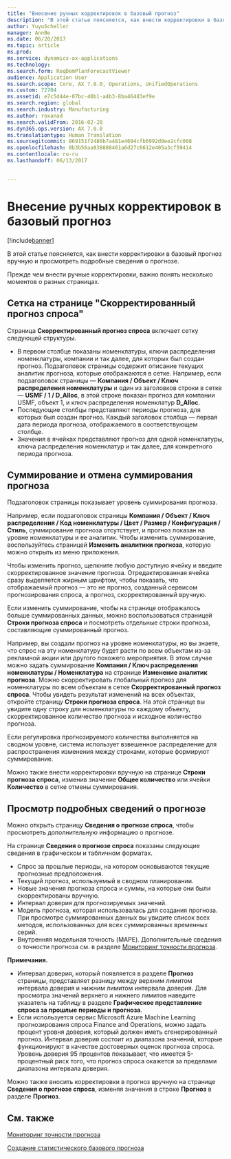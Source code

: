 ```yaml
---
title: "Внесение ручных корректировок в базовый прогноз"
description: "В этой статье поясняется, как внести корректировки в базовый прогноз вручную и просмотреть подробные сведения о прогнозе."
author: YuyuScheller
manager: AnnBe
ms.date: 06/20/2017
ms.topic: article
ms.prod: 
ms.service: dynamics-ax-applications
ms.technology: 
ms.search.form: ReqDemPlanForecastViewer
audience: Application User
ms.search.scope: Core, AX 7.0.0, Operations, UnifiedOperations
ms.custom: 72704
ms.assetid: e7c5d44e-07bc-40b1-a4b3-8ba46483ef9e
ms.search.region: global
ms.search.industry: Manufacturing
ms.author: roxanad
ms.search.validFrom: 2016-02-28
ms.dyn365.ops.version: AX 7.0.0
ms.translationtype: Human Translation
ms.sourcegitcommit: 869151f2486b7a481e4694cfb6992d0ee2cfc008
ms.openlocfilehash: 0b3b56aa838888461a6d27c6612e405a3cf59414
ms.contentlocale: ru-ru
ms.lasthandoff: 06/13/2017


---
```


# <a name="make-manual-adjustments-to-the-baseline-forecast"></a>Внесение ручных корректировок в базовый прогноз

[!include[banner](../includes/banner.md)]


В этой статье поясняется, как внести корректировки в базовый прогноз вручную и просмотреть подробные сведения о прогнозе. 

Прежде чем внести ручные корректировки, важно понять несколько моментов о разных страницах.

## <a name="grid-on-the-adjusted-demand-forecast-page"></a>Сетка на странице "Скорректированный прогноз спроса"
Страница **Скорректированный прогноз спроса** включает сетку следующей структуры.

-   В первом столбце показаны номенклатуры, ключи распределения номенклатуры, компании и так далее, для которых был создан прогноз. Подзаголовок страницы содержит описание текущих аналитик прогноза, которые отображаются в сетке. Например, если подзаголовок страницы — **Компания / Объект / Ключ распределения номенклатуры** и один из заголовков строки в сетке — **USMF / 1 / D\_Alloc**, в этой строке показан прогноз для компании USMF, объект 1, и ключ распределения номенклатур **D\_Alloc**.
-   Последующие столбцы представляют периоды прогноза, для которых был создан прогноз. Каждый заголовок столбца — первая дата периода прогноза, отображаемого в соответствующем столбце.
-   Значения в ячейках представляют прогноз для одной номенклатуры, ключа распределения номенклатур и так далее, для конкретного периода прогноза.

## <a name="forecast-aggregation-and-deaggregation"></a>Суммирование и отмена суммирования прогноза
Подзаголовок страницы показывает уровень суммирования прогноза. 

Например, если подзаголовок страницы **Компания / Объект / Ключ распределения / Код номенклатуры / Цвет / Размер / Конфигурация / Стиль**, суммирование прогноза отсутствует, и прогноз показан на уровне номенклатуры и ее аналитик. Чтобы изменить суммирование, воспользуйтесь страницей **Изменить аналитики прогноза**, которую можно открыть из меню приложения. 

Чтобы изменить прогноз, щелкните любую доступную ячейку и введите скорректированное значение прогноза. Отредактированная ячейка сразу выделяется жирным шрифтом, чтобы показать, что отображаемый прогноз — это не прогноз, созданный сервисом прогнозирования спроса, а прогноз, скорректированный вручную. 

Если изменить суммирование, чтобы на странице отображалось больше суммированных данных, можно воспользоваться страницей **Строки прогноза спроса** и посмотреть отдельные строки прогноза, составляющие суммированный прогноз. 

Например, вы создали прогноз на уровне номенклатуры, но вы знаете, что спрос на эту номенклатуру будет расти по всем объектам из-за рекламной акции или другого похожего мероприятия. В этом случае можно задать суммирование **Компания / Ключ распределения номенклатуры / Номенклатура** на странице **Изменение аналитик прогноза**. Можно скорректировать глобальный прогноз для номенклатуры по всем объектам в сетке **Скорректированный прогноз спроса**. Чтобы увидеть результат изменений на всех объектах, откройте страницу **Строки прогноза спроса**. На этой странице вы увидите одну строку для номенклатуры по каждому объекту, скорректированное количество прогноза и исходное количество прогноза. 

Если регулировка прогнозируемого количества выполняется на сводном уровне, система использует взвешенное распределение для распространения изменения между строками, которые формируют суммирование. 

Можно также внести корректировки вручную на странице **Строки прогноза спроса**, изменив значение **Общее количество** или ячейки **Количество** в сетке отмены суммирования.

## <a name="viewing-details-of-the-forecast"></a>Просмотр подробных сведений о прогнозе
Можно открыть страницу **Сведения о прогнозе спроса**, чтобы просмотреть дополнительную информацию о прогнозе. 

На странице **Сведения о прогнозе спроса** показаны следующие сведения в графическом и табличном форматах.

-   Спрос за прошлые периоды, на котором основываются текущие прогнозные предположения.
-   Текущий прогноз, используемый в сводном планировании.
-   Новые значения прогноза спроса и суммы, на которые они были скорректированы вручную.
-   Интервал доверия для прогнозируемых значений.
-   Модель прогноза, которая использовалась для создания прогноза. При просмотре суммированных данных вы увидите список всех методов, использованных для всех суммированных временных серий.
-   Внутренняя модельная точность (MAPE). Дополнительные сведения о точности прогноза см. в разделе [Мониторинг точности прогноза](monitor-forecast-accuracy.md).

**Примечания.**

-   Интервал доверия, который появляется в разделе **Прогноз** страницы, представляет разницу между верхним лимитом интервала доверия и нижним лимитом интервала доверия. Для просмотра значений верхнего и нижнего лимитов наведите указатель на таблицу в разделе **Графическое представление спроса за прошлые периоды и прогноза**.
-   Если используется сервис Microsoft Azure Machine Learning прогнозирования спроса Finance and Operations, можно задать процент уровня доверия, который должен иметь сгенерированный прогноз. Интервал доверия состоит из диапазона значений, которые функционируют в качестве достоверных оценок прогноза спроса. Уровень доверия 95 процентов показывает, что имеется 5-процентный риск того, что прогноз спроса окажется за пределами диапазона интервала доверия.

Можно также вносить корректировки в прогноз вручную на странице **Сведения о прогнозе спроса**, изменяя значения в строке **Прогноз** в разделе **Прогноз**.

<a name="see-also"></a>См. также
--------

[Мониторинг точности прогноза](monitor-forecast-accuracy.md)

[Создание статистического базового прогноза](generate-statistical-baseline-forecast.md)





